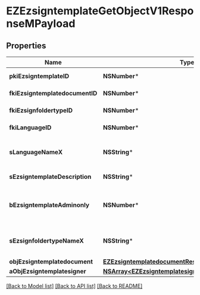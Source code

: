 # EZEzsigntemplateGetObjectV1ResponseMPayload

## Properties
Name | Type | Description | Notes
------------ | ------------- | ------------- | -------------
**pkiEzsigntemplateID** | **NSNumber*** | The unique ID of the Ezsigntemplate | 
**fkiEzsigntemplatedocumentID** | **NSNumber*** | The unique ID of the Ezsigntemplatedocument | [optional] 
**fkiEzsignfoldertypeID** | **NSNumber*** | The unique ID of the Ezsignfoldertype. | 
**fkiLanguageID** | **NSNumber*** | The unique ID of the Language.  Valid values:  |Value|Description| |-|-| |1|French| |2|English| | 
**sLanguageNameX** | **NSString*** | The Name of the Language in the language of the requester | 
**sEzsigntemplateDescription** | **NSString*** | The description of the Ezsigntemplate | 
**bEzsigntemplateAdminonly** | **NSNumber*** | Whether the Ezsigntemplate can be accessed by admin users only (eUserType&#x3D;Normal) | 
**sEzsignfoldertypeNameX** | **NSString*** | The name of the Ezsignfoldertype in the language of the requester | 
**objEzsigntemplatedocument** | [**EZEzsigntemplatedocumentResponse***](EZEzsigntemplatedocumentResponse.md) |  | [optional] 
**aObjEzsigntemplatesigner** | [**NSArray&lt;EZEzsigntemplatesignerResponseCompound&gt;***](EZEzsigntemplatesignerResponseCompound.md) |  | 

[[Back to Model list]](../README.md#documentation-for-models) [[Back to API list]](../README.md#documentation-for-api-endpoints) [[Back to README]](../README.md)


